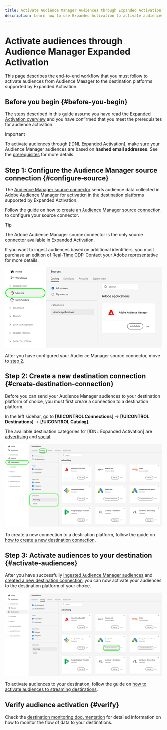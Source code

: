 ```yaml
---
title: Activate Audience Manager Audiences through Expanded Activation
description: Learn how to use Expanded Activation to activate audiences from Audience Manager to social and advertising destinations from Real-Time CDP.
---
```


# Activate audiences through Audience Manager Expanded Activation

This page describes the end-to-end workflow that you must follow to activate audiences from Audience Manager to the destination platforms supported by Expanded Activation.

## Before you begin {#before-you-begin}

The steps described in this guide assume you have read the [Expanded Activation overview](overview.md) and you have confirmed that you meet the prerequisites for audience activation.

>[!IMPORTANT]
>
>To activate audiences through [!DNL Expanded Activation], make sure your Audience Manager audiences are based on **hashed email addresses**. See the [prerequisites](overview.md#prerequisites) for more details.

## Step 1: Configure the Audience Manager source connection {#configure-source}

The [Audience Manager source connector](../sources/connectors/adobe-applications/audience-manager.md) sends audience data collected in Adobe Audience Manager for activation in the destination platforms supported by Expanded Activation.

Follow the guide on how to [create an Audience Manager source connection](../sources/tutorials/ui/create/adobe-applications/audience-manager.md) to configure your source connector.


>[!TIP]
>
>The Adobe Audience Manager source connector is the only source connector available in Expanded Activation.
>
>If you want to ingest audiences based on additional identifiers, you must purchase an edition of [Real-Time CDP](../rtcdp/overview.md). Contact your Adobe representative for more details.

![Platform UI image showing the Sources tab with the Audience Manager source connection.](assets/sources-tab.png)

After you have configured your Audience Manager source connector, move to [step 2](#create-destination-connection).

## Step 2: Create a new destination connection {#create-destination-connection}

Before you can send your Audience Manager audiences to your destination platform of choice, you must first create a connection to a destination platform.

In the left sidebar, go to **[!UICONTROL Connections]** -> **[!UICONTROL Destinations]** -> **[!UICONTROL Catalog]**.

The available destination categories for [!DNL Expanded Activation] are [advertising](../destinations/catalog/advertising/overview.md) and [social](../destinations/catalog/social/overview.md).

![Platform UI image showing the destination catalog for Expanded Activation.](assets/destination-catalog.png)

To create a new connection to a destination platform, follow the guide on [how to create a new destination connection](../destinations/ui/connect-destination.md).

## Step 3: Activate audiences to your destination {#activate-audiences}

After you have successfully [ingested Audience Manager audiences](#configure-source) and [created a new destination connection](#create-destination-connection), you can now activate your audiences to the destination platform of your choice.

![Platform UI image showing the destination catalog for Expanded Activation.](assets/activate-audiences.png)

To activate audiences to your destination, follow the guide on [how to activate audiences to streaming destinations](../destinations/ui/activate-segment-streaming-destinations.md).


## Verify audience activation {#verify}

Check the [destination monitoring documentation](../../dataflows/ui/monitor-destinations.md) for detailed information on how to monitor the flow of data to your destinations.